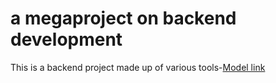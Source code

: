 # a megaproject on backend development

This is a backend project made up of various tools-[Model link](https://www.youtube.com/redirect?event=video_description&redir_token=QUFFLUhqbkZ4X1UzZ2M4TkR2S0JlV2oyblpTdnJNb0p4Z3xBQ3Jtc0ttcXJHRnllWGJHeW41ejVQM2RHVTh0YlRIT1gxTDYyMlVJMG5YTXZQT3VTSFV5eFUwUzBQRHRrRFM4LW1VU3VqNGNmaUhyQjJua1c1cnhqRnhTRVp2VTRiRjh5UjZsd0poWGd1Z0I2dUpfNTNkeUpmaw&q=https%3A%2F%2Fapp.eraser.io%2Fworkspace%2FYtPqZ1VogxGy1jzIDkzj%3Forigin%3Dshare&v=9B4CvtzXRpc)